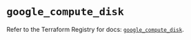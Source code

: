 # `google_compute_disk`

Refer to the Terraform Registry for docs: [`google_compute_disk`](https://registry.terraform.io/providers/hashicorp/google-beta/6.23.0/docs/resources/google_compute_disk).
